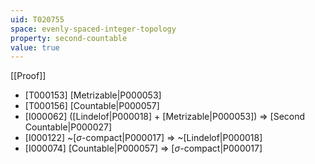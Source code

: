 ```yaml
---
uid: T020755
space: evenly-spaced-integer-topology
property: second-countable
value: true
---
```

[[Proof]]

* [T000153] [Metrizable|P000053]
* [T000156] [Countable|P000057]
* [I000062] ([Lindelof|P000018] + [Metrizable|P000053]) => [Second Countable|P000027]
* [I000122] ~[$\sigma$-compact|P000017] => ~[Lindelof|P000018]
* [I000074] [Countable|P000057] => [$\sigma$-compact|P000017]

